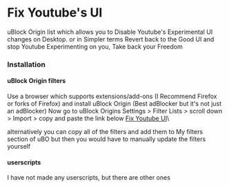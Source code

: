# Fix Youtube's UI

uBlock Origin list which allows you to Disable Youtube's Experimental UI changes on Desktop.
or in Simpler terms Revert back to the Good UI and stop Youtube Experimenting on you, Take back your Freedom

### Installation

#### uBlock Origin filters

Use a browser which supports extensions/add-ons (I Recommend Firefox or forks of Firefox) and install uBlock Origin (Best adBlocker but it's not just an adBlocker)
Now go to uBlock Origins Settings > Filter Lists > scroll down > Import > copy and paste the link below
[Fix Youtube UI](https://raw.githubusercontent.com/sepehrkiller/FixYoutubeUI/main/FixYoutubeUI.txt)\

alternatively you can copy all of the filters and add them to My filters section of uBO but then you would have to manually update the filters yourself


#### userscripts

I have not made any userscripts, but there are other ones
